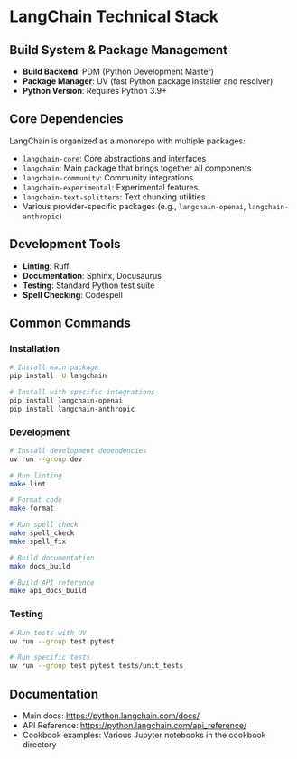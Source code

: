 # LangChain Technical Stack

## Build System & Package Management

- **Build Backend**: PDM (Python Development Master)
- **Package Manager**: UV (fast Python package installer and resolver)
- **Python Version**: Requires Python 3.9+

## Core Dependencies

LangChain is organized as a monorepo with multiple packages:

- `langchain-core`: Core abstractions and interfaces
- `langchain`: Main package that brings together all components
- `langchain-community`: Community integrations
- `langchain-experimental`: Experimental features
- `langchain-text-splitters`: Text chunking utilities
- Various provider-specific packages (e.g., `langchain-openai`, `langchain-anthropic`)

## Development Tools

- **Linting**: Ruff
- **Documentation**: Sphinx, Docusaurus
- **Testing**: Standard Python test suite
- **Spell Checking**: Codespell

## Common Commands

### Installation

```bash
# Install main package
pip install -U langchain

# Install with specific integrations
pip install langchain-openai
pip install langchain-anthropic
```

### Development

```bash
# Install development dependencies
uv run --group dev

# Run linting
make lint

# Format code
make format

# Run spell check
make spell_check
make spell_fix

# Build documentation
make docs_build

# Build API reference
make api_docs_build
```

### Testing

```bash
# Run tests with UV
uv run --group test pytest

# Run specific tests
uv run --group test pytest tests/unit_tests
```

## Documentation

- Main docs: https://python.langchain.com/docs/
- API Reference: https://python.langchain.com/api_reference/
- Cookbook examples: Various Jupyter notebooks in the cookbook directory